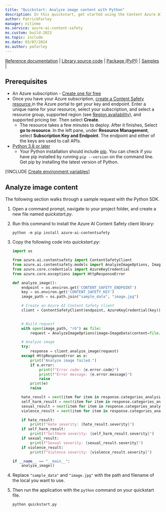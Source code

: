 ```yaml
---
title: "Quickstart: Analyze image content with Python"
description: In this quickstart, get started using the Content Azure AI Safety Python SDK to analyze image content for objectionable material.
author: PatrickFarley
manager: nitinme
ms.service: azure-ai-content-safety
ms.custom: build-2023
ms.topic: include
ms.date: 03/07/2024
ms.author: pafarley
---
```


[Reference documentation](https://pypi.org/project/azure-ai-contentsafety/) | [Library source code](https://github.com/Azure/azure-sdk-for-python/tree/main/sdk/contentsafety/azure-ai-contentsafety) | [Package (PyPI)](https://pypi.org/project/azure-ai-contentsafety/) | [Samples](https://github.com/Azure-Samples/AzureAIContentSafety/tree/main/python/1.0.0) |


## Prerequisites

* An Azure subscription - [Create one for free](https://azure.microsoft.com/pricing/purchase-options/azure-account?cid=msft_learn) 
* Once you have your Azure subscription, <a href="https://aka.ms/acs-create"  title="Create a Content Safety resource"  target="_blank">create a Content Safety resource </a> in the Azure portal to get your key and endpoint. Enter a unique name for your resource, select your subscription, and select a resource group, supported region (see [Region availability](/azure/ai-services/content-safety/overview#region-availability)), and supported pricing tier. Then select **Create**.
  * The resource takes a few minutes to deploy. After it finishes, Select **go to resource**. In the left pane, under **Resource Management**, select **Subscription Key and Endpoint**. The endpoint and either of the keys are used to call APIs.
* [Python 3.8 or later](https://www.python.org/)
  * Your Python installation should include [pip](https://pip.pypa.io/en/stable/). You can check if you have pip installed by running `pip --version` on the command line. Get pip by installing the latest version of Python.

[!INCLUDE [Create environment variables](../env-vars.md)]

## Analyze image content

The following section walks through a sample request with the Python SDK.

1. Open a command prompt, navigate to your project folder, and create a new file named *quickstart.py*.
1. Run this command to install the Azure AI Content Safety client library:

    ```console
    python -m pip install azure-ai-contentsafety
    ```

1. Copy the following code into *quickstart.py*:

    ```python
    import os

    from azure.ai.contentsafety import ContentSafetyClient
    from azure.ai.contentsafety.models import AnalyzeImageOptions, ImageData, ImageCategory
    from azure.core.credentials import AzureKeyCredential
    from azure.core.exceptions import HttpResponseError
    
    def analyze_image():
        endpoint = os.environ.get('CONTENT_SAFETY_ENDPOINT')
        key = os.environ.get('CONTENT_SAFETY_KEY')
        image_path = os.path.join("sample_data", "image.jpg")
    
        # Create an Azure AI Content Safety client
        client = ContentSafetyClient(endpoint, AzureKeyCredential(key))
    
        
        # Build request
        with open(image_path, "rb") as file:
            request = AnalyzeImageOptions(image=ImageData(content=file.read()))

        # Analyze image
        try:
            response = client.analyze_image(request)
        except HttpResponseError as e:
            print("Analyze image failed.")
            if e.error:
                print(f"Error code: {e.error.code}")
                print(f"Error message: {e.error.message}")
                raise
            print(e)
            raise

        hate_result = next(item for item in response.categories_analysis if item.category == ImageCategory.HATE)
        self_harm_result = next(item for item in response.categories_analysis if item.category == ImageCategory.SELF_HARM)
        sexual_result = next(item for item in response.categories_analysis if item.category == ImageCategory.SEXUAL)
        violence_result = next(item for item in response.categories_analysis if item.category == ImageCategory.VIOLENCE)
    
        if hate_result:
            print(f"Hate severity: {hate_result.severity}")
        if self_harm_result:
            print(f"SelfHarm severity: {self_harm_result.severity}")
        if sexual_result:
            print(f"Sexual severity: {sexual_result.severity}")
        if violence_result:
            print(f"Violence severity: {violence_result.severity}")
    
    if __name__ == "__main__":
        analyze_image()
    ```

1. Replace `"sample_data"` and `"image.jpg"` with the path and filename of the local you want to use.
1. Then run the application with the `python` command on your quickstart file.

    ```console
    python quickstart.py
    ```
